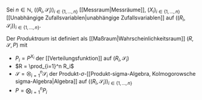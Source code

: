 Sei $n \in \mathbb{N}$, $((R_i, \mathscr{S}_i))_{i \in \{ 1, \dots, n \}}$ [[Messraum|Messräume]], $(X_i)_{i \in \{ 1, \dots, n \}}$ [[Unabhängige Zufallsvariablen|unabhängige Zufallsvariablen]] auf $((R_i, \mathscr{S}_i))_{i \in \{ 1, \dots, n \}}$.

Der *Produktraum* ist definiert als [[Maßraum|Wahrscheinlichkeitsraum]] $(R, \mathscr{S}, P)$ mit
- $P_i = P^{X_i}$ der [[Verteilungsfunktion]] auf $(R_i, \mathscr{S}_i)$
- $R = \prod_{i=1}^n R_i$
- $\mathscr{S} = \bigotimes_{i=1}^n \mathscr{S}_i$ der Produkt-$\sigma$-[[Produkt-sigma-Algebra,  Kolmogorowsche sigma-Algebra|Algebra]] auf $((R_i, \mathscr{S}_i))_{i \in \{ 1, \dots, n \}}$
- $P = \bigotimes_{i=1}^n P_i$